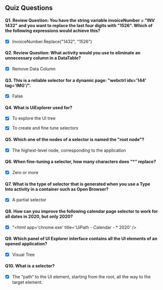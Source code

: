 ## Quiz Questions

#### Q1. Review Question: You have the string variable invoiceNumber = "INV 1432" and you want to replace the last four digits with "1526". Which of the following expressions would achieve this?
- [x] InvoiceNumber.Replace("1432", "1526")

#### Q2. Review Question: What activity would you use to eliminate an unnecessary column in a DataTable?
- [x] Remove Data Column


#### Q3. This is a reliable selector for a dynamic page: "webctrl idx\='144' tag\='IMG'/".
- [x] False


#### Q4. What is UiExplorer used for?
- [x] To explore the UI tree
- [x] To create and fine tune selectors


#### Q5. Which one of the nodes of a selector is named the "root node"?
- [x] The highest-level node, corresponding to the application


#### Q6. When fine-tuning a selector, how many characters does “*” replace?
- [x] Zero or more


#### Q7. What is the type of selector that is generated when you use a Type Into activity in a container such as Open Browser?
- [x] A partial selector


#### Q8. How can you improve the following calendar page selector to work for all dates in 2020, but only 2020? 
- [x] "&lt;html app\='chrome.exe' title\='UiPath - Calendar - * 2020' /&gt;


#### Q9. Which panel of UI Explorer interface contains all the UI elements of an opened application?
- [x] Visual Tree


#### Q10. What is a selector?
- [x] The “path” to the UI element, starting from the root, all the way to the target element.
